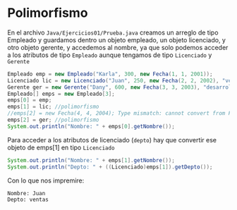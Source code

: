 # Polimorfismo
En el archivo `Java/Ejercicios01/Prueba.java` creamos un arreglo de tipo Empleado y guardamos dentro un objeto empleado, un objeto licenciado, y otro objeto gerente, y accedemos al nombre, ya que solo podemos acceder a los atributos de tipo `Empleado` aunque tengamos de tipo `Licenciado` y `Gerente`

```Java
Empleado emp = new Empleado("Karla", 300, new Fecha(1, 1, 2001));
Licenciado lic = new Licenciado("Juan", 250, new Fecha(2, 2, 2002), "ventas");
Gerente ger = new Gerente("Dany", 600, new Fecha(3, 3, 2003), "desarrollo", 3000);
Empleado[] emps = new Empleado[3];
emps[0] = emp;
emps[1] = lic; //polimorfismo
//emps[2] = new Fecha(4, 4, 2004); Type mismatch: cannot convert from Fecha to Empleado // ERROR
emps[2] = ger; //polimorfismo
System.out.println("Nombre: " + emps[0].getNombre());
```
Para acceder a los atributos de licenciado (`depto`) hay que convertir ese objeto de emps[1] en tipo `Licenciado`

```Java
System.out.println("Nombre: " + emps[1].getNombre());
System.out.println("Depto: " + ((Licenciado)emps[1]).getDepto());
```

Con lo que nos impremire: 

```Bash
Nombre: Juan
Depto: ventas
```